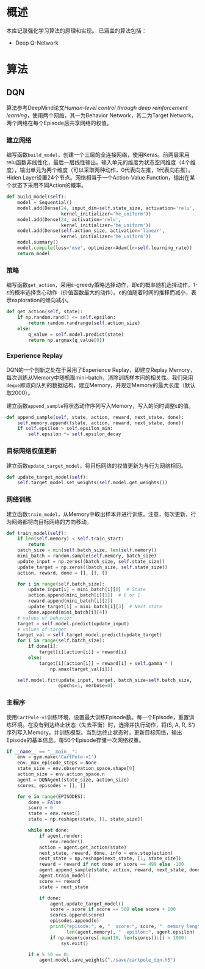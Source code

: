 # 概述
本库记录强化学习算法的原理和实现。
已涵盖的算法包括：
* Deep Q-Network

# 算法
## DQN
算法参考DeepMind论文*Human-level control through deep reinforcement learning*，使用两个网络，其一为Behavior Network，其二为Target Network，两个网络在每个Episode后共享网络的权值。

### 建立网络
编写函数`build_model`，创建一个三层的全连接网络，使用Keras。前两层采用relu函数非线性化，最后一层线性输出。输入单元的维度为状态空间维度（4个维度），输出单元为两个维度（可以采取两种动作，0代表向左推，1代表向右推）。Hiden Layer设置24个节点。网络相当于一个Action-Value Function，输出在某个状态下采用不同Action的概率。
```python
def build_model(self):
    model = Sequential()
    model.add(Dense(24, input_dim=self.state_size, activation='relu',
                    kernel_initializer='he_uniform'))
    model.add(Dense(24, activation='relu',
                    kernel_initializer='he_uniform'))
    model.add(Dense(self.action_size, activation='linear',
                    kernel_initializer='he_uniform'))
    model.summary()
    model.compile(loss='mse', optimizer=Adam(lr=self.learning_rate))
    return model
```

### 策略
编写函数`get_action`，采用ε-greedy策略选择动作，即ε的概率随机选择动作，1-ε的概率选择贪心动作（价值函数最大的动作）。ε的值随着时间的推移而减小，表示exploration的倾向减小。
```python
def get_action(self, state):
    if np.random.rand() <= self.epsilon:
        return random.randrange(self.action_size)
    else:
        q_value = self.model.predict(state)
        return np.argmax(q_value[0])
```

### Experience Replay
DQN的一个创新之处在于采用了Experience Replay，即建立Replay Memory，每次训练从Memory中随机取mini-batch，消除训练样本间的相关性。我们采用`deque`即双向队列的数据结构，建立Memory，并规定Memory的最大长度（默认取2000）。

建立函数`append_sample`将状态动作序列写入Memory，写入的同时调整ε的值。
```python
def append_sample(self, state, action, reward, next_state, done):
    self.memory.append((state, action, reward, next_state, done))
    if self.epsilon > self.epsilon_min:
        self.epsilon *= self.epsilon_decay
```

### 目标网络权值更新
建立函数`update_target_model`，将目标网络的权值更新为与行为网络相同。
```python
def update_target_model(self):
    self.target_model.set_weights(self.model.get_weights())
```

### 网络训练
建立函数`train_model`，从Memory中取出样本并进行训练。注意，每次更新，行为网络都将向目标网络的方向移动。
```python
def train_model(self):
    if len(self.memory) < self.train_start:
        return
    batch_size = min(self.batch_size, len(self.memory))
    mini_batch = random.sample(self.memory, batch_size)
    update_input = np.zeros((batch_size, self.state_size))
    update_target = np.zeros((batch_size, self.state_size))
    action, reward, done = [], [], []

    for i in range(self.batch_size):
        update_input[i] = mini_batch[i][0]  # State
        action.append(mini_batch[i][1])  # 0 or 1
        reward.append(mini_batch[i][2])
        update_target[i] = mini_batch[i][3]  # Next state
        done.append(mini_batch[i][4])
    # values of behavior
    target = self.model.predict(update_input)
    # values of target
    target_val = self.target_model.predict(update_target)
    for i in range(self.batch_size):
        if done[i]:
            target[i][action[i]] = reward[i]
        else:
            target[i][action[i]] = reward[i] + self.gamma * (
                np.amax(target_val[i]))

    self.model.fit(update_input, target, batch_size=self.batch_size,
                   epochs=1, verbose=0)
```

### 主程序
使用`CartPole-v1`训练环境，设置最大训练Episode数。每一个Episode，重置训练环境。在没有到达终止状态（失去平衡）时，选择并执行动作，将(S, A, R, S')序列写入Memory，并训练模型。当到达终止状态时，更新目标网络，输出Episode的基本信息。每50个Episode存储一次网络权重。
```python
if __name__ == "__main__":
    env = gym.make('CartPole-v1')
    env._max_episode_steps = None
    state_size = env.observation_space.shape[0]
    action_size = env.action_space.n
    agent = DQNAgent(state_size, action_size)
    scores, episodes = [], []

    for e in range(EPISODES):
        done = False
        score = 0
        state = env.reset()
        state = np.reshape(state, [1, state_size])

        while not done:
            if agent.render:
                env.render()
            action = agent.get_action(state)
            next_state, reward, done, info = env.step(action)
            next_state = np.reshape(next_state, [1, state_size])
            reward = reward if not done or score == 499 else -100
            agent.append_sample(state, action, reward, next_state, done)
            agent.train_model()
            score += reward
            state = next_state

            if done:
                agent.update_target_model()
                score = score if score == 500 else score + 100
                scores.append(score)
                episodes.append(e)
                print("episode:", e, "  score:", score, "  memory length:",
                      len(agent.memory), "  epsilon:", agent.epsilon)
                if np.mean(scores[-min(10, len(scores)):]) > 1000:
                    sys.exit()

        if e % 50 == 0:
            agent.model.save_weights("./save/cartpole_dqn.h5")
```
